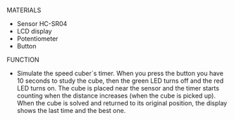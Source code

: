MATERIALS
 - Sensor HC-SR04
 - LCD display
 - Potentiometer
 - Button

FUNCTION
 - Simulate the speed cuber´s timer. When you press the button you have 10 seconds to study the cube, then the green LED turns off and the red LED turns on. The cube is placed near the sensor and the timer starts counting when the distance increases (when the cube is picked up). When the cube is solved and returned to its original position, the display shows the last time and the best one.
